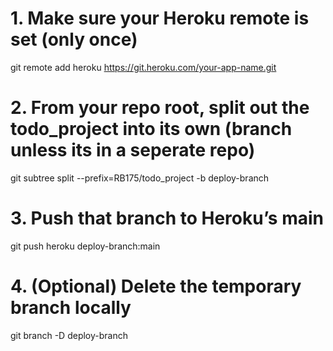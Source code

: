 # 1. Make sure your Heroku remote is set (only once)
git remote add heroku https://git.heroku.com/your-app-name.git

# 2. From your repo root, split out the todo_project into its own (branch unless its in a seperate repo)
git subtree split --prefix=RB175/todo_project -b deploy-branch

# 3. Push that branch to Heroku’s main
git push heroku deploy-branch:main

# 4. (Optional) Delete the temporary branch locally
git branch -D deploy-branch

